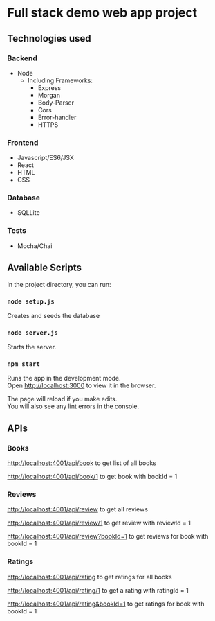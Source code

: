 # Full stack demo web app project

## Technologies used
### Backend
* Node
  * Including Frameworks:
    * Express
    * Morgan
    * Body-Parser
    * Cors
    * Error-handler
    * HTTPS

### Frontend
* Javascript/ES6/JSX
* React
* HTML
* CSS

### Database
* SQLLite

### Tests
* Mocha/Chai

## Available Scripts

In the project directory, you can run:

### `node setup.js`

Creates and seeds the database


### `node server.js`

Starts the server. <br />


### `npm start`

Runs the app in the development mode.<br />
Open [http://localhost:3000](http://localhost:3000) to view it in the browser.

The page will reload if you make edits.<br />
You will also see any lint errors in the console.


## APIs

### Books
[http://localhost:4001/api/book](http://localhost:4001/api/book) to get list of all books

[http://localhost:4001/api/book/1](http://localhost:4001/api/book/1) to get book with bookId = 1

### Reviews
[http://localhost:4001/api/review](http://localhost:4001/api/review) to get all reviews

[http://localhost:4001/api/review/1](http://localhost:4001/api/review/1) to get review with reviewId = 1

[http://localhost:4001/api/review?bookId=1](http://localhost:4001/api/review?bookId=1) to get reviews for book with bookId = 1

### Ratings
[http://localhost:4001/api/rating](http://localhost:4001/api/rating) to get ratings for all books

[http://localhost:4001/api/rating/1](http://localhost:4001/api/rating/1) to get a rating with ratingId = 1

[http://localhost:4001/api/rating&bookId=1](http://localhost:4001/api/rating&bookId=1) to get ratings for book with bookId = 1

